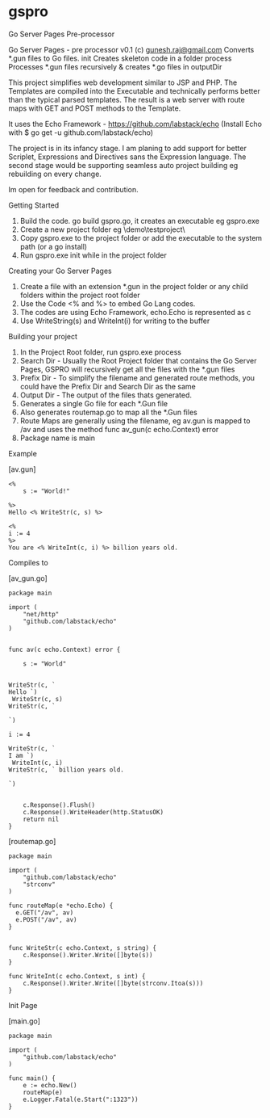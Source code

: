 # gspro
Go Server Pages Pre-processor

Go Server Pages - pre processor v0.1 (c) gunesh.raj@gmail.com
Converts *.gun files to Go files.
  init <outputDir>
    Creates skeleton code in a folder
  process <searchDir> <prefixDir> <outputDir>
    Processes *.gun files recursively & creates *.go files in outputDir

This project simplifies web development similar to JSP and PHP. The Templates are compiled into the Executable and technically performs better than the typical parsed templates. The result is a web server with route maps with GET and POST methods to the Template.

It uses the Echo Framework - https://github.com/labstack/echo
(Install Echo with $ go get -u github.com/labstack/echo)

The project is in its infancy stage. I am planing to add support for better Scriplet, Expressions and Directives sans the Expression language.
The second stage would be supporting seamless auto project building eg rebuilding on every change.

Im open for feedback and contribution.


Getting Started

1. Build the code. go build gspro.go, it creates an executable eg gspro.exe
2. Create a new project folder eg \demo\testproject\
3. Copy gspro.exe to the project folder or add the executable to the system path (or a go install)
4. Run gspro.exe init while in the project folder

Creating your Go Server Pages

1. Create a file with an extension *.gun in the project folder or any child folders within the project root folder
2. Use the Code <% and %> to embed Go Lang codes.
3. The codes are using Echo Framework, echo.Echo is represented as c
4. Use WriteString(s) and WriteInt(i) for writing to the buffer

Building your project

1. In the Project Root folder, run gspro.exe process <searchDir> <prefixDir> <outputDir>
2. Search Dir - Usually the Root Project folder that contains the Go Server Pages, GSPRO will recursively get all the files with the *.gun files
3. Prefix Dir - To simplify the filename and generated route methods, you could have the Prefix Dir and Search Dir as the same
4. Output Dir - The output of the files thats generated.
5. Generates a single Go file for each *.Gun file
6. Also generates routemap.go to map all the *.Gun files
7. Route Maps are generally using the filename, eg av.gun is mapped to /av and uses the method func av_gun(c echo.Context) error
8. Package name is main

Example

[av.gun]
```
<%
    s := "World!"

%>
Hello <% WriteStr(c, s) %>

<%
i := 4
%>
You are <% WriteInt(c, i) %> billion years old.
```

Compiles to

[av_gun.go]
```
package main

import (
	"net/http"
	"github.com/labstack/echo"
)


func av(c echo.Context) error {

    s := "World"


WriteStr(c, `
Hello `)
 WriteStr(c, s) 
WriteStr(c, `

`)

i := 4

WriteStr(c, `
I am `)
 WriteInt(c, i) 
WriteStr(c, ` billion years old.

`)


	c.Response().Flush()
	c.Response().WriteHeader(http.StatusOK)
	return nil
}
```

[routemap.go]
```
package main

import (
	"github.com/labstack/echo"
	"strconv"
)

func routeMap(e *echo.Echo) {
  e.GET("/av", av)
  e.POST("/av", av)
}


func WriteStr(c echo.Context, s string) {
	c.Response().Writer.Write([]byte(s))
}

func WriteInt(c echo.Context, s int) {
	c.Response().Writer.Write([]byte(strconv.Itoa(s)))
}

```

Init Page

[main.go]
```
package main

import (
	"github.com/labstack/echo"
)

func main() {
	e := echo.New()
	routeMap(e)
	e.Logger.Fatal(e.Start(":1323"))
}
```
